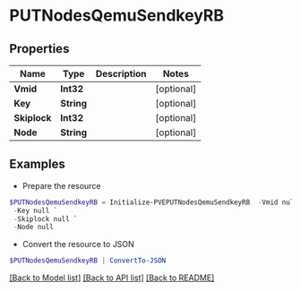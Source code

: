 # PUTNodesQemuSendkeyRB
## Properties

Name | Type | Description | Notes
------------ | ------------- | ------------- | -------------
**Vmid** | **Int32** |  | [optional] 
**Key** | **String** |  | [optional] 
**Skiplock** | **Int32** |  | [optional] 
**Node** | **String** |  | [optional] 

## Examples

- Prepare the resource
```powershell
$PUTNodesQemuSendkeyRB = Initialize-PVEPUTNodesQemuSendkeyRB  -Vmid null `
 -Key null `
 -Skiplock null `
 -Node null
```

- Convert the resource to JSON
```powershell
$PUTNodesQemuSendkeyRB | ConvertTo-JSON
```

[[Back to Model list]](../README.md#documentation-for-models) [[Back to API list]](../README.md#documentation-for-api-endpoints) [[Back to README]](../README.md)

